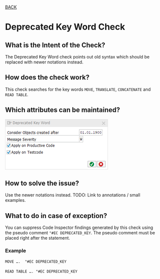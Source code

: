 [BACK](../check_documentation.md)

# Deprecated Key Word Check
## What is the Intent of the Check?
The Deprecated Key Word check points out old syntax which should be replaced with newer notations instead.

## How does the check work?
This check searches for the key words `MOVE`, `TRANSLATE`, `CONCATENATE` and `READ TABLE`.

## Which attributes can be maintained?
![Attributes](./img/deprecated_key_words.png)

## How to solve the issue?
Use the newer notations instead.
TODO: Link to annotations / small examples.

## What to do in case of exception?
You can suppress Code Inspector findings generated by this check using the pseudo comment `"#EC DEPRECATED_KEY`. The pseudo comment must be placed right after the statement.

### Example
```abap
MOVE ….  "#EC DEPRECATED_KEY

READ TABLE …. "#EC DEPRECATED_KEY
```
